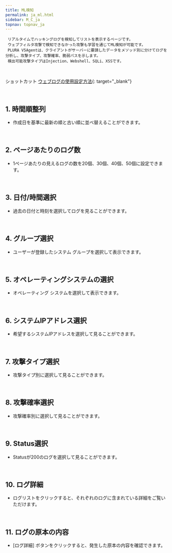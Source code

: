 ```yaml
---
title: ML検知
permalink: ja_ml.html
sidebar: M_C_ja
topnav: topnav_ja
---
```


     リアルタイムでハッキングログを検知してリストを表示するページです。
     ウェブフィルタ攻撃で検知できなかった攻撃も学習を通じてML検知が可能です。
     PLURA V5Agentは、クライアントがサーバーに要請したデータをメソッド別に分けてログを分析し、攻撃タイプ、攻撃確率、脆弱パスを示します。
     検出可能攻撃タイプはInjection、Webshell、SQLi、XSSです。 

<br />

ショットカット  [ウェブログの使用設定方法](https://qubitsec.github.io/ja_system_weblog.html){: target="_blank"}

<br />

## 1. 時間順整列
- 作成日を基準に最新の順と古い順に並べ替えることができます。

<!-- [![image](/docs/images/Manual/common/ml/1.png){: width="800" }](/docs/images/Manual/common/ml/1.png){: target="_blank"}-->

<br />

## 2. ページあたりのログ数
- 1ページあたりの見えるログの数を20個、30個、40個、50個に設定できます。

<!-- [![image](/docs/images/Manual/common/ml/2.png){: width="800" }](/docs/images/Manual/common/ml/2.png){: target="_blank"}-->

<br />

## 3. 日付/時間選択
- 過去の日付と時刻を選択してログを見ることができます。

<!-- [![image](/docs/images/Manual/common/ml/3.png){: width="800" }](/docs/images/Manual/common/ml/3.png){: target="_blank"}--> 

<br />

## 4. グループ選択
- ユーザーが登録したシステム グループを選択して表示できます。

<!-- [![image](/docs/images/Manual/common/ml/4.png){: width="800" }](/docs/images/Manual/common/ml/4.png){: target="_blank"}--> 

<br />

## 5. オペレーティングシステムの選択
- オペレーティング システムを選択して表示できます。

<!-- [![image](/docs/images/Manual/common/ml/5.png){: width="800" }](/docs/images/Manual/common/ml/5.png){: target="_blank"}--> 

<br />

## 6. システムIPアドレス選択
- 希望するシステムIPアドレスを選択して見ることができます。

<!-- [![image](/docs/images/Manual/common/ml/6.png){: width="800" }](/docs/images/Manual/common/ml/6.png){: target="_blank"}--> 

<br />

## 7. 攻撃タイプ選択
- 攻撃タイプ別に選択して見ることができます。

<!-- [![image](/docs/images/Manual/common/ml/7.png){: width="800" }](/docs/images/Manual/common/ml/7.png){: target="_blank"}--> 

<br />

## 8. 攻撃確率選択
- 攻撃確率別に選択して見ることができます。

<!-- [![image](/docs/images/Manual/common/ml/8.png){: width="800" }](/docs/images/Manual/common/ml/8.png){: target="_blank"}--> 

<br />

## 9. Status選択
- Statusが200のログを選択して見ることができます。

<!-- [![image](/docs/images/Manual/common/ml/9.png){: width="800" }](/docs/images/Manual/common/ml/9.png){: target="_blank"}--> 

<br />

## 10. ログ詳細
- ログリストをクリックすると、それぞれのログに含まれている詳細をご覧いただけます。

<!-- [![image](/docs/images/Manual/common/ml/10.png){: width="800" }](/docs/images/Manual/common/ml/10.png){: target="_blank"}--> 

<br />

## 11. ログの原本の内容
- [ログ詳細] ボタンをクリックすると、発生した原本の内容を確認できます。

<!-- [![image](/docs/images/Manual/common/ml/11.png){: width="800" }](/docs/images/Manual/common/ml/11.png){: target="_blank"}-->
